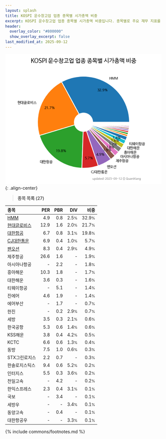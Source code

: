 ```yaml
---
layout: splash
title: KOSPI 운수창고업 업종 종목별 시가총액 비중
excerpt: KOSPI 운수창고업 업종 종목별 시가총액 비중입니다. 종목별로 주요 재무 지표를 함께 표시합니다.
header:
  overlay_color: "#800000"
  show_overlay_excerpt: false
last_modified_at: 2025-09-12
---
```



![KOSPI 운수창고업 업종 종목별 시가총액 비중](/stats/sector/images/kospi_업종_운수창고업_종목.png){: .align-center}


> **종목 목록 (27)**<a id="list"></a>

| **종목** | **PER** | **PBR** | **DIV** | **비중** |
| :------- | ------: | ------: | ------: | -------: |
| [HMM](/011200/) | 4.9 | 0.8 | 2.5<small>%</small> | 32.9<small>%</small> |
| [현대글로비스](/086280/) | 12.9 | 1.6 | 2.0<small>%</small> | 21.7<small>%</small> |
| [대한항공](/003490/) | 6.7 | 0.8 | 3.1<small>%</small> | 19.8<small>%</small> |
| [CJ대한통운](/000120/) | 6.9 | 0.4 | 1.0<small>%</small> | 5.7<small>%</small> |
| [팬오션](/028670/) | 8.3 | 0.4 | 2.9<small>%</small> | 4.9<small>%</small> |
| 제주항공 | 26.6 | 1.6 | - | 1.9<small>%</small> |
| 아시아나항공 | - | 2.2 | - | 1.8<small>%</small> |
| 흥아해운 | 10.3 | 1.8 | - | 1.7<small>%</small> |
| 대한해운 | 3.6 | 0.3 | - | 1.6<small>%</small> |
| 티웨이항공 | - | 5.1 | - | 1.4<small>%</small> |
| 진에어 | 4.6 | 1.9 | - | 1.4<small>%</small> |
| 에어부산 | - | 1.7 | - | 0.7<small>%</small> |
| 한진 | - | 0.2 | 2.9<small>%</small> | 0.7<small>%</small> |
| 세방 | 3.5 | 0.3 | 2.1<small>%</small> | 0.6<small>%</small> |
| 한국공항 | 5.3 | 0.6 | 1.4<small>%</small> | 0.6<small>%</small> |
| KSS해운 | 3.8 | 0.4 | 4.2<small>%</small> | 0.5<small>%</small> |
| KCTC | 6.6 | 0.6 | 1.3<small>%</small> | 0.4<small>%</small> |
| 동방 | 7.5 | 1.0 | 0.6<small>%</small> | 0.3<small>%</small> |
| STX그린로지스 | 2.2 | 0.7 | - | 0.3<small>%</small> |
| 한솔로지스틱스 | 9.4 | 0.6 | 5.2<small>%</small> | 0.2<small>%</small> |
| 인터지스 | 5.5 | 0.3 | 3.6<small>%</small> | 0.2<small>%</small> |
| 천일고속 | - | 4.2 | - | 0.2<small>%</small> |
| 한익스프레스 | 2.3 | 0.4 | 3.1<small>%</small> | 0.1<small>%</small> |
| 국보 | - | 3.4 | - | 0.1<small>%</small> |
| 세방우 | - | - | 3.4<small>%</small> | 0.1<small>%</small> |
| 동양고속 | - | 0.4 | - | 0.1<small>%</small> |
| 대한항공우 | - | - | 3.3<small>%</small> | 0.1<small>%</small> |

{% include commons/footnotes.md %}